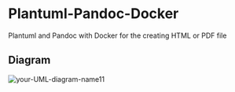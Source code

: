 # Plantuml-Pandoc-Docker
Plantuml and Pandoc with Docker for the creating HTML or PDF file 
## Diagram


![your-UML-diagram-name11](http://www.plantuml.com/plantuml/proxy?cache=no&src=https://raw.githubusercontent.com/williehao/plantuml-pandoc/main/plantuml-pandoc.iuml)

